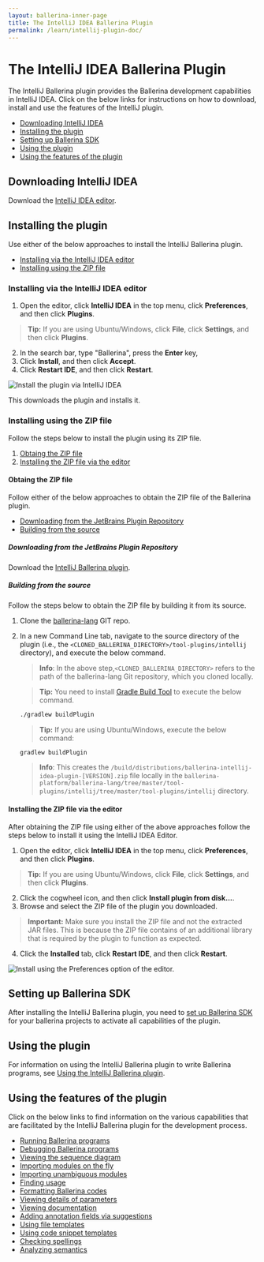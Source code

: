 ```yaml
---
layout: ballerina-inner-page
title: The IntelliJ IDEA Ballerina Plugin
permalink: /learn/intellij-plugin-doc/
---
```


# The IntelliJ IDEA Ballerina Plugin

The IntelliJ Ballerina plugin provides the Ballerina development capabilities in IntelliJ IDEA. Click on the below links for instructions on how to download, install and use the features of the IntelliJ plugin.

- [Downloading IntelliJ IDEA](#downloading-intellij-idea)
- [Installing the plugin](#installing-the-plugin)
- [Setting up Ballerina SDK](#setting-up-Ballerina-sdk) 
- [Using the plugin](#using-the-plugin)
- [Using the features of the plugin](#using-the-features-of-the-plugin)

## Downloading IntelliJ IDEA 

Download the [IntelliJ IDEA editor](https://www.jetbrains.com/idea/download/).

## Installing the plugin

Use either of the below approaches to install the IntelliJ Ballerina plugin.

- [Installing via the IntelliJ IDEA editor](#installing-via-the-intellij-idea-editor)
- [Installing using the ZIP file](#installing-using-the-zip-file)

### Installing via the IntelliJ IDEA editor

1. Open the editor, click **IntelliJ IDEA** in the top menu, click **Preferences**, and then click **Plugins**. 

> **Tip:** If you are using Ubuntu/Windows, click **File**, click **Settings**, and then click **Plugins**.

2. In the search bar, type "Ballerina", press the **Enter** key, 
3. Click **Install**, and then click **Accept**.
4. Click **Restart IDE**, and then click **Restart**.

![Install the plugin via IntelliJ IDEA](images/install-plugin-via-intellij.gif)

This downloads the plugin and installs it.

### Installing using the ZIP file

Follow the steps below to install the plugin using its ZIP file.

1. [Obtaing the ZIP file](#obtaing-the-zip-file)
2. [Installing the ZIP file via the editor](#installing-the-zip-file-via-the-editor)

#### Obtaing the ZIP file

Follow either of the below approaches to obtain the ZIP file of the Ballerina plugin.

- [Downloading from the JetBrains Plugin Repository](#downloading-from-the-jetbrains-plugin-repository)
- [Building from the source](#building-from-the-source)

##### Downloading from the JetBrains Plugin Repository

Download the [IntelliJ Ballerina plugin](https://plugins.jetbrains.com/plugin/9520-ballerina).


##### Building from the source

Follow the steps below to obtain the ZIP file by building it from its source.

1. Clone the [ballerina-lang](https://github.com/ballerina-platform/ballerina-lang) GIT repo.
2. In a new Command Line tab, navigate to the source directory of the plugin (i.e., the `<CLONED_BALLERINA_DIRECTORY>/tool-plugins/intellij` directory), and execute the below command.

    > **Info**: In the above step,`<CLONED_BALLERINA_DIRECTORY>` refers to the path of the ballerina-lang Git repository, which you cloned locally. 

    > **Tip:** You need to install [Gradle Build Tool](£https://gradle.org/) to execute the below command.

    ```bash
    ./gradlew buildPlugin
    ```
    > **Tip:** If you are using Ubuntu/Windows, execute the below command:
    ```bash
    gradlew buildPlugin
    ```

    > **Info**: This creates the `/build/distributions/ballerina-intellij-idea-plugin-[VERSION].zip` file locally in the `ballerina-platform/ballerina-lang/tree/master/tool-plugins/intellij/tree/master/tool-plugins/intellij` directory.

#### Installing the ZIP file via the editor

After obtaining the ZIP file using either of the above approaches follow the steps below to install it using the IntelliJ IDEA Editor.


1. Open the editor, click **IntelliJ IDEA** in the top menu, click **Preferences**, and then click **Plugins**. 

> **Tip:** If you are using Ubuntu/Windows, click **File**, click **Settings**, and then click **Plugins**.

2. Click the cogwheel icon, and then click **Install plugin from disk...**.
3. Browse and select the ZIP file of the plugin you downloaded.

> **Important:** Make sure you install the ZIP file and not the extracted JAR files. This is because the ZIP file contains of an additional library that is required by the plugin to function as expected.

4. Click the **Installed** tab, click **Restart IDE**, and then click **Restart**.

![Install using the Preferences option of the editor.](images/install-via-editor-preferences.gif)


## Setting up Ballerina SDK

After installing the IntelliJ Ballerina plugin, you need to [set up Ballerina SDK](set-up-ballerina-sdk.md) for your ballerina projects to activate all capabilities of the plugin. 

## Using the plugin

For information on using the IntelliJ Ballerina plugin to write Ballerina programs, see [Using the IntelliJ Ballerina plugin](using-the-intellij-plugin.md).

## Using the features of the plugin

Click on the below links to find information on the various capabilities that are facilitated by the IntelliJ Ballerina plugin for the development process.

- [Running Ballerina programs](using-intellij-plugin-features.md#running-ballerina-programs)
- [Debugging Ballerina programs](using-intellij-plugin-features.md#debugging-ballerina-programs)
- [Viewing the sequence diagram](using-intellij-plugin-features.md#viewing-the-sequence-diagram)
- [Importing modules on the fly](using-intellij-plugin-features.md#importing-modules-on-the-fly)
- [Importing unambiguous modules](using-intellij-plugin-features.md#importing-unambiguous-modules)
- [Finding usage](using-intellij-plugin-features.md#finding-usage)
- [Formatting Ballerina codes](using-intellij-plugin-features.md#formatting-ballerina-codes)
- [Viewing details of parameters](viewing-details-of-parametyers)
- [Viewing documentation](using-intellij-plugin-features.md#viewing-documentation)
- [Adding annotation fields via suggestions](using-intellij-plugin-features.md#adding-annotation-fields-via-suggestions)
- [Using file templates](using-intellij-plugin-features.md#using-code-snippet-templates)
- [Using code snippet templates](using-intellij-plugin-features.md#using-live-templates-and-code-snippets)
- [Checking spellings](using-intellij-plugin-features.md#checking-spellings)
- [Analyzing semantics](using-intellij-plugin-features.md#analyzing-semantics)






